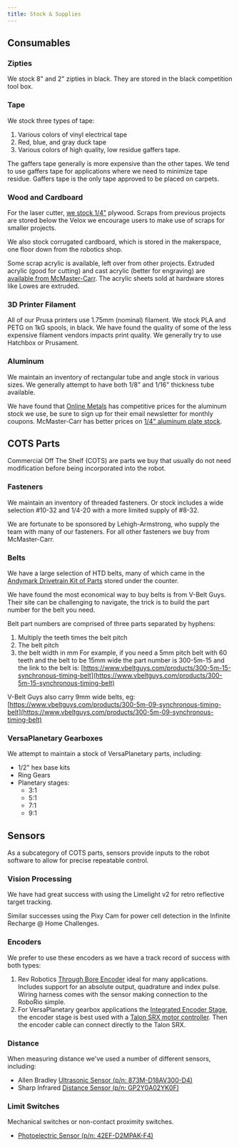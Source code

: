 ```yaml
---
title: Stock & Supplies
---
```


## Consumables


### Zipties
We stock 8" and 2" zipties in black. They are stored in the black competition tool box.

### Tape
We stock three types of tape:
1. Various colors of vinyl electrical tape
2. Red, blue, and gray duck tape
3. Various colors of high quality, low residue gaffers tape.

The gaffers tape generally is more expensive than the other tapes. We tend to use gaffers tape for applications where we need to minimize tape residue. Gaffers tape is the only tape approved to be placed on carpets.

### Wood and Cardboard
For the laser cutter, [we stock 1/4"][2] plywood. Scraps from previous projects are stored below the Velox we encourage users to make use of scraps for smaller projects. 

We also stock corrugated cardboard, which is stored in the makerspace, one floor down from the robotics shop.

Some scrap acrylic is available, left over from other projects. Extruded acrylic (good for cutting) and cast acrylic (better for engraving) are [available from McMaster-Carr][3]. The acrylic sheets sold at hardware stores like Lowes are extruded.

### 3D Printer Filament
All of our Prusa printers use 1.75mm (nominal) filament. We stock PLA and PETG on 1kG spools, in black. We have found the quality of some of the less expensive filament vendors impacts print quality. We generally try to use Hatchbox or Prusament.

### Aluminum
We maintain an inventory of rectangular tube and angle stock in various sizes. We generally attempt to have both 1/8" and 1/16" thickness tube available.

We have found that [Online Metals](https://www.onlinemetals.com/) has competitive prices for the aluminum stock we use, be sure to sign up for their email newsletter for monthly coupons. McMaster-Carr has better prices on [1/4" aluminum plate stock](https://www.mcmaster.com/aluminum-plates/thickness~1-4/).

## COTS Parts
Commercial Off The Shelf (COTS) are parts we buy that usually do not need modification before being incorporated into the robot.

### Fasteners
We maintain an inventory of threaded fasteners. Or stock includes a wide selection #10-32 and 1/4-20 with a more limited supply of #8-32.

We are fortunate to be sponsored by Lehigh-Armstrong, who supply the team with many of our fasteners. For all other fasteners we buy from McMaster-Carr.

### Belts

We have a large selection of HTD belts, many of which came in the [Andymark Drivetrain Kit of Parts][1] stored under the counter.

We have found the most economical way to buy belts is from V-Belt Guys. Their site can be challenging to navigate, the trick is to build the part number for the belt you need. 

Belt part numbers are comprised of three parts separated by hyphens:
1. Multiply the teeth times the belt pitch
2. The belt pitch
3. the belt width in mm
For example, if you need a 5mm pitch belt with 60 teeth and the belt to be 15mm wide the part number is 300-5m-15 and the link to the belt is: [https://www.vbeltguys.com/products/300-5m-15-synchronous-timing-belt](https://www.vbeltguys.com/products/300-5m-15-synchronous-timing-belt)

V-Belt Guys also carry 9mm wide belts, eg:
[https://www.vbeltguys.com/products/300-5m-09-synchronous-timing-belt](https://www.vbeltguys.com/products/300-5m-09-synchronous-timing-belt)

### VersaPlanetary Gearboxes
We attempt to maintain a stock of VersaPlanetary parts, including:
- 1/2" hex base kits
- Ring Gears
- Planetary stages:
    - 3:1
    - 5:1
    - 7:1
    - 9:1 

## Sensors
As a subcategory of COTS parts, sensors provide inputs to the robot software to allow for precise repeatable control.

### Vision Processing
We have had great success with using the Limelight v2 for retro reflective target tracking.

Similar successes using the Pixy Cam for power cell detection in the Infinite Recharge @ Home Challenges.

### Encoders
We prefer to use these encoders as we have a track record of success with both types:
1. Rev Robotics [Through Bore Encoder][5] ideal for many applications. Includes support for an absolute output, quadrature and index pulse. Wiring harness comes with the sensor making connection to the RoboRio simple.
2. For VersaPlanetary gearbox applications the [Integrated Encoder Stage][4], the encoder stage is best used with a [Talon SRX motor controller][6]. Then the encoder cable can connect directly to the Talon SRX.

### Distance
When measuring distance we've used a number of different sensors, including:
- Allen Bradley [Ultrasonic Sensor (p/n: 873M-D18AV300-D4)][7]
- Sharp Infrared [Distance Sensor (p/n: GP2Y0A02YK0F)][9]

### Limit Switches
Mechanical switches or non-contact proximity switches.
- [Photoelectric Sensor (p/n: 42EF-D2MPAK-F4)][8]


[1]: https://www.andymark.com/products/am14u4-kit-of-parts-chassis
[2]: https://www.homedepot.com/p/Sandeply-5-2mm-Sande-Plywood-1-4-in-Category-Common-1-4-in-x-4-ft-x-8-ft-Actual-0-205-in-x-48-in-x-96-in-479023/203414042
[3]: https://www.mcmaster.com/acrylic/
[4]: https://www.vexrobotics.com/217-5046.html
[5]: https://www.revrobotics.com/rev-11-1271/
[6]: https://www.vexrobotics.com/217-8080.html
[7]: https://literature.rockwellautomation.com/idc/groups/literature/documents/in/873m-in001_-en-p.pdf
[8]: https://literature.rockwellautomation.com/idc/groups/literature/documents/pp/42ef-pp002_-en-p.pdf
[9]: https://www.pololu.com/product/1137/specs